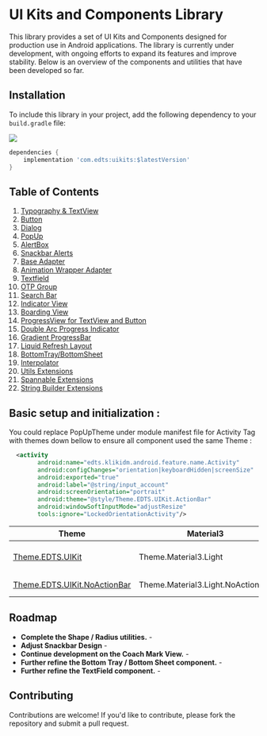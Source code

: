 # UI Kits and Components Library

This library provides a set of UI Kits and Components designed for production use in Android applications. The library is currently under development, with ongoing efforts to expand its features and improve stability. Below is an overview of the components and utilities that have been developed so far.

## Installation

To include this library in your project, add the following dependency to your `build.gradle` file:

[![](https://jitpack.io/v/shidiq-uxe/edts-ui-kit.svg)](https://jitpack.io/#shidiq-uxe/edts-ui-kit)

```groovy
dependencies {
    implementation 'com.edts:uikits:$latestVersion'
}
```

## Table of Contents
1. [Typography & TextView](docs/Typography.md)
2. [Button](docs/Button.md)
3. [Dialog](docs/Dialog.md)
4. [PopUp](docs/Popup.md)
5. [AlertBox](docs/AlertBox.md)
6. [Snackbar Alerts](docs/Snackbar.md)
7. [Base Adapter](docs/BaseAdapter.md)
8. [Animation Wrapper Adapter](docs/AnimationWrapperAdapter.md)
9. [Textfield](docs/TextField.md)
10. [OTP Group](docs/OtpGroup.md)
11. [Search Bar](docs/Searchbar.md)
12. [Indicator View](docs/IndicatorView.md)
13. [Boarding View](docs/BoardingPagerView.md)
14. [ProgressView for TextView and Button](docs/ProgressView.md)
15. [Double Arc Progress Indicator](docs/DoubleArcProgressIndicator.md)
16. [Gradient ProgressBar](docs/GradientProgressBar.md)
17. [Liquid Refresh Layout](docs/LiquidRefreshLayout.md)
18. [BottomTray/BottomSheet](docs/BottomTray.md)
19. [Interpolator](docs/Interpolator.md)
20. [Utils Extensions](docs/UtilsExtensions.md)
21. [Spannable Extensions](docs/UtilsExtensions.md)
22. [String Builder Extensions](docs/UtilsExtensions.md)

## Basic setup and initialization :

You could replace PopUpTheme under module manifest file for Activity Tag with themes down bellow to ensure all component used the same Theme :

```xml
  <activity
        android:name="edts.klikidm.android.feature.name.Activity"
        android:configChanges="orientation|keyboardHidden|screenSize"
        android:exported="true"
        android:label="@string/input_account"
        android:screenOrientation="portrait"
        android:theme="@style/Theme.EDTS.UIKit.ActionBar" 
        android:windowSoftInputMode="adjustResize"
        tools:ignore="LockedOrientationActivity"/>
```


| **Theme**                                         | **Material3**                     | **Description**          |
|---------------------------------------------------|-----------------------------------|--------------------------|
| [Theme.EDTS.UIKit](docs/ActionBar.md)             | Theme.Material3.Light             | With Action Bar Included |
| [Theme.EDTS.UIKit.NoActionBar](docs/ActionBar.md) | Theme.Material3.Light.NoActionBar | Without Action Bar       |


    
## Roadmap

- **Complete the Shape / Radius utilities.** -
- **Adjust Snackbar Design** -
- **Continue development on the Coach Mark View.** -
- **Further refine the Bottom Tray / Bottom Sheet component.** -
- **Further refine the TextField component.** -

## Contributing
Contributions are welcome! If you'd like to contribute, please fork the repository and submit a pull request.